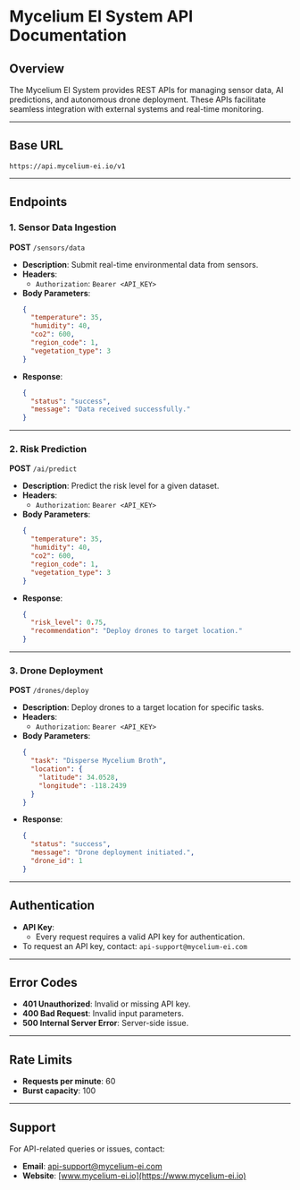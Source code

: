 # Mycelium EI System API Documentation

## Overview
The Mycelium EI System provides REST APIs for managing sensor data, AI predictions, and autonomous drone deployment. These APIs facilitate seamless integration with external systems and real-time monitoring.

---

## Base URL
`https://api.mycelium-ei.io/v1`

---

## Endpoints

### 1. **Sensor Data Ingestion**
**POST** `/sensors/data`
- **Description**: Submit real-time environmental data from sensors.
- **Headers**:
  - `Authorization`: `Bearer <API_KEY>`
- **Body Parameters**:
  ```json
  {
    "temperature": 35,
    "humidity": 40,
    "co2": 600,
    "region_code": 1,
    "vegetation_type": 3
  }
  ```
- **Response**:
  ```json
  {
    "status": "success",
    "message": "Data received successfully."
  }
  ```

---

### 2. **Risk Prediction**
**POST** `/ai/predict`
- **Description**: Predict the risk level for a given dataset.
- **Headers**:
  - `Authorization`: `Bearer <API_KEY>`
- **Body Parameters**:
  ```json
  {
    "temperature": 35,
    "humidity": 40,
    "co2": 600,
    "region_code": 1,
    "vegetation_type": 3
  }
  ```
- **Response**:
  ```json
  {
    "risk_level": 0.75,
    "recommendation": "Deploy drones to target location."
  }
  ```

---

### 3. **Drone Deployment**
**POST** `/drones/deploy`
- **Description**: Deploy drones to a target location for specific tasks.
- **Headers**:
  - `Authorization`: `Bearer <API_KEY>`
- **Body Parameters**:
  ```json
  {
    "task": "Disperse Mycelium Broth",
    "location": {
      "latitude": 34.0528,
      "longitude": -118.2439
    }
  }
  ```
- **Response**:
  ```json
  {
    "status": "success",
    "message": "Drone deployment initiated.",
    "drone_id": 1
  }
  ```

---

## Authentication
- **API Key**:
  - Every request requires a valid API key for authentication.
- To request an API key, contact: `api-support@mycelium-ei.com`

---

## Error Codes
- **401 Unauthorized**: Invalid or missing API key.
- **400 Bad Request**: Invalid input parameters.
- **500 Internal Server Error**: Server-side issue.

---

## Rate Limits
- **Requests per minute**: 60
- **Burst capacity**: 100

---

## Support
For API-related queries or issues, contact:
- **Email**: api-support@mycelium-ei.com
- **Website**: [www.mycelium-ei.io](https://www.mycelium-ei.io)
